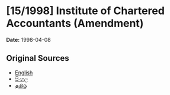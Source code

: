 # [15/1998] Institute of Chartered Accountants (Amendment)

**Date:** 1998-04-08

## Original Sources

- [English](https://documents.gov.lk/view/acts/1998/4/15-1998_E.pdf)
- [සිංහල](https://documents.gov.lk/view/acts/1998/4/15-1998_S.pdf)
- [தமிழ்](https://documents.gov.lk/view/acts/1998/4/15-1998_T.pdf)
